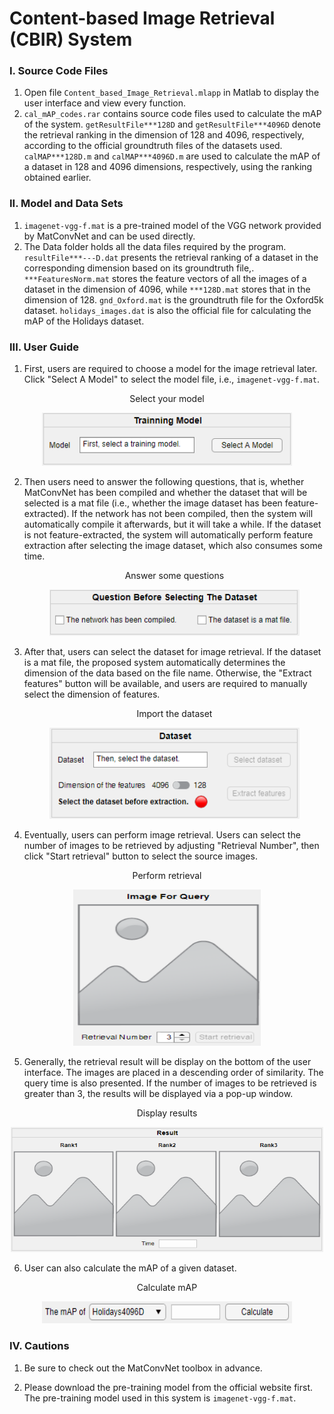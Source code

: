 # Content-based Image Retrieval (CBIR) System

### I. Source Code Files

1. Open file `Content_based_Image_Retrieval.mlapp` in Matlab to display the user interface and view every function.
2. `cal_mAP_codes.rar` contains source code files used to calculate the mAP of the system. `getResultFile***128D` and `getResultFile***4096D` denote the retrieval ranking in the dimension of 128 and 4096, respectively, according to the official groundtruth files of the datasets used. `calMAP***128D.m` and `calMAP***4096D.m` are used to calculate the mAP of a dataset in 128 and 4096 dimensions, respectively, using the ranking obtained earlier.

### II. Model and Data Sets

1. `imagenet-vgg-f.mat` is a pre-trained model of the VGG network provided by MatConvNet and can be used directly.
2. The Data folder holds all the data files required by the program. `resultFile***---D.dat` presents the retrieval ranking of a dataset in the corresponding dimension based on its groundtruth file,. `***FeaturesNorm.mat` stores the feature vectors of all the images of a dataset in the dimension of 4096, while `***128D.mat` stores that in the dimension of 128. `gnd_Oxford.mat` is the groundtruth file for the Oxford5k dataset. `holidays_images.dat` is also the official file for calculating the mAP of the Holidays dataset.

### III. User Guide

1. First, users are required to choose a model for the image retrieval later. Click "Select A Model" to select the model file, i.e., `imagenet-vgg-f.mat`.

<p align="center">Select your model</p>
<p align="center"><img src="https://github.com/GaryVillzoy/Content-based-Image-Retrieval/blob/master/README_images/1.png"  width = 400 alt="search result"/></p>

2. Then users need to answer the following questions, that is, whether MatConvNet has been compiled and whether the dataset that will be selected is a mat file (i.e., whether the image dataset has been feature-extracted). If the network has not been compiled, then the system will automatically compile it afterwards, but it will take a while. If the dataset is not feature-extracted, the system will automatically perform feature extraction after selecting the image dataset, which also consumes some time.

   <p align="center">Answer some questions</p>
   <p align="center"><img src="https://github.com/GaryVillzoy/Content-based-Image-Retrieval/blob/master/README_images/2.png"  width = 400 alt="search result"/></p>

3. After that, users can select the dataset for image retrieval. If the dataset is a mat file, the proposed system automatically determines the dimension of the data based on the file name. Otherwise, the "Extract features" button will be available, and users are required to manually select the dimension of features.

   <p align="center">Import the dataset</p>
   <p align="center"><img src="https://github.com/GaryVillzoy/Content-based-Image-Retrieval/blob/master/README_images/3.png"  width = 400 alt="search result"/></p>

4. Eventually, users can perform image retrieval. Users can select the number of images to be retrieved by adjusting "Retrieval Number", then click "Start retrieval" button to select the source images. 

<p align="center">Perform retrieval</p>
<p align="center"><img src="https://github.com/GaryVillzoy/Content-based-Image-Retrieval/blob/master/README_images/4.png"  height = 250 width = 300 alt="search result"/></p>

5. Generally, the retrieval result will be display on the bottom of the user interface. The images are placed in a descending order of similarity. The query time is also presented. If the number of images to be retrieved is greater than 3, the results will be displayed via a pop-up window.

<p align="center">Display results</p>
<p align="center"><img src="https://github.com/GaryVillzoy/Content-based-Image-Retrieval/blob/master/README_images/5.png"  height = 200 width = 500 alt="search result"/></p>

6. User can also calculate the mAP of a given dataset. 

<p align="center">Calculate mAP</p>
<p align="center"><img src="https://github.com/GaryVillzoy/Content-based-Image-Retrieval/blob/master/README_images/6.png"  height = 35 width = 400 alt="search result"/></p>

### IV. Cautions

1. Be sure to check out the MatConvNet toolbox in advance.

2. Please download the pre-training model from the official website first. The pre-training model used in this system is `imagenet-vgg-f.mat`.
